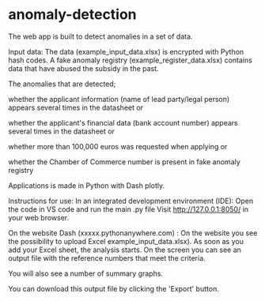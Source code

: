 # anomaly-detection

The web app is built to detect anomalies in a set of data. 

Input data: The data (example_input_data.xlsx) is encrypted with Python hash codes. A fake anomaly registry (example_register_data.xlsx) contains data that have abused the subsidy in the past.

The anomalies that are detected; 

whether the applicant information (name of lead party/legal person) appears several times in the datasheet or

whether the applicant's financial data (bank account number) appears several times in the datasheet or

whether more than 100,000 euros was requested when applying or 

whether the Chamber of Commerce number is present in fake anomaly registry


Applications is made in Python with Dash plotly.

Instructions for use: In an integrated development environment (IDE): Open the code in VS code and run the main .py file Visit http://127.0.0.1:8050/ in your web browser.

On the website Dash (xxxxx.pythonanywhere.com) : On the website you see the possibility to upload Excel example_input_data.xlsx). As soon as you add your Excel sheet, the analysis starts. On the screen you can see an output file with the reference numbers that meet the criteria. 

You will also see a number of summary graphs.

You can download this output file by clicking the 'Export' button.
